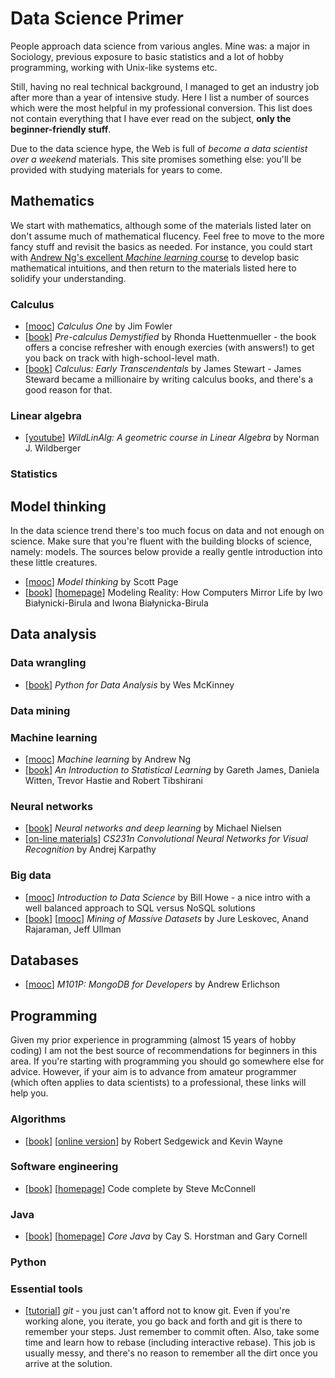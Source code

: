 # Data Science Primer

People approach data science from various angles. Mine was: a major in Sociology, previous exposure to basic statistics and a lot of hobby programming, working with Unix-like systems etc.

Still, having no real technical background, I managed to get an industry job after more than a year of intensive study. Here I list a number of sources which were the most helpful in my professional conversion. This list does not contain everything that I have ever read on the subject, **only the beginner-friendly stuff**.

Due to the data science hype, the Web is full of _become a data scientist over a weekend_ materials. This site promises something else: you'll be provided with studying materials for years to come.

## Mathematics

We start with mathematics, although some of the materials listed later on don't assume much of mathematical flucency. Feel free to move to the more fancy stuff and revisit the basics as needed. For instance, you could start with [Andrew Ng's excellent _Machine learning_ course](https://www.coursera.org/learn/machine-learning/) to develop basic mathematical intuitions, and then return to the materials listed here to solidify your understanding.

### Calculus

* \[[mooc](https://www.coursera.org/learn/calculus1)\] _Calculus One_ by Jim Fowler
* \[[book](http://www.amazon.com/Pre-calculus-Demystified-Second-Rhonda-Huettenmueller/dp/0071778497)\] _Pre-calculus Demystified_ by Rhonda Huettenmueller - the book offers a concise refresher with enough exercies (with answers!) to get you back on track with high-school-level math.
* \[[book](http://www.amazon.com/Calculus-Early-Transcendentals-James-Stewart/dp/0495011665)\] _Calculus: Early Transcendentals_ by James Stewart - James Steward became a millionaire by writing calculus books, and there's a good reason for that.

### Linear algebra

* \[[youtube](https://www.youtube.com/playlist?list=PL01A21B9E302D50C1)\] _WildLinAlg: A geometric course in Linear Algebra_ by Norman J. Wildberger

### Statistics


## Model thinking

In the data science trend there's too much focus on data and not enough on science. Make sure that you're fluent with the building blocks of science, namely: models. The sources below provide a really gentle introduction into these little creatures.

* \[[mooc](https://www.coursera.org/learn/model-thinking/home/welcome)\] _Model thinking_ by Scott Page
* \[[book](http://www.amazon.com/Modeling-Reality-Computers-Mirror-CD-ROM/dp/0198531001)\] \[[homepage](http://www.modelingreality.net/)\] Modeling Reality: How Computers Mirror Life by Iwo Białynicki-Birula and Iwona Białynicka-Birula




## Data analysis

### Data wrangling

* \[[book](http://shop.oreilly.com/product/0636920023784.do)\] _Python for Data Analysis_ by Wes McKinney

### Data mining

### Machine learning

* \[[mooc](https://www.coursera.org/learn/machine-learning/)\] _Machine learning_ by Andrew Ng
* \[[book](http://www-bcf.usc.edu/~gareth/ISL/)\] _An Introduction to Statistical Learning_ by Gareth James, Daniela Witten, Trevor Hastie and Robert Tibshirani

### Neural networks

* \[[book](http://neuralnetworksanddeeplearning.com/)\] _Neural networks and deep learning_ by Michael Nielsen
* \[[on-line materials](http://cs231n.github.io/)\] _CS231n Convolutional Neural Networks for Visual Recognition_ by Andrej Karpathy

### Big data

* \[[mooc](https://www.coursera.org/course/datasci)\] _Introduction to Data Science_ by Bill Howe - a nice intro with a well balanced approach to SQL versus NoSQL solutions
* \[[book](http://www.mmds.org/)\] \[[mooc](https://www.coursera.org/course/mmds)\] _Mining of Massive Datasets_ by Jure Leskovec, Anand Rajaraman, Jeff Ullman



## Databases

* \[[mooc](https://university.mongodb.com/courses/M101P/about)\] _M101P: MongoDB for Developers_ by Andrew Erlichson


## Programming

Given my prior experience in programming (almost 15 years of hobby coding) I am not the best source of recommendations for beginners in this area. If you're starting with programming you should go somewhere else for advice. However, if your aim is to advance from amateur programmer (which often applies to data scientists) to a professional, these links will help you. 

### Algorithms

* \[[book](http://www.amazon.com/Algorithms-4th-Robert-Sedgewick/dp/032157351X)\] \[[online version](http://algs4.cs.princeton.edu/home/)\] by Robert Sedgewick and Kevin Wayne

### Software engineering

* \[[book](http://www.amazon.com/Code-Complete-Practical-Handbook-Construction/dp/0735619670)\] \[[homepage](http://cc2e.com/)\] Code complete by Steve McConnell

### Java

* \[[book](http://www.amazon.com/Core-Java-I-Fundamentals-9th/dp/0137081898)\] \[[homepage](http://horstmann.com/corejava.html)\] _Core Java_ by Cay S. Horstman and Gary Cornell

### Python

### Essential tools

* \[[tutorial](https://git-scm.com/book/en/v2)\] _git_ - you just can't afford not to know git. Even if you're working alone, you iterate, you go back and forth and git is there to remember your steps. Just remember to commit often. Also, take some time and learn how to rebase (including interactive rebase). This job is usually messy, and there's no reason to remember all the dirt once you arrive at the solution.  

